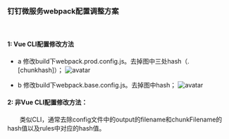 ### 钉钉微服务webpack配置调整方案
<br/>

#### 1: Vue CLI配置修改方法

* a 修改build下webpack.prod.config.js。去掉图中三处hash（.[chunkhash]）；
![avatar](https://images2018.cnblogs.com/blog/854495/201803/854495-20180301201208362-1300891677.png)

* b  修改build下webpack.base.config.js。去掉图中hash；
![avatar](https://images2018.cnblogs.com/blog/854495/201803/854495-20180301201230515-422927283.png)

#### 2:  非Vue CLI配置修改方法：

&emsp;&emsp;类似CLI，通常去除config文件中的output的filename和chunkFilename的hash值以及rules中对应的hash值。